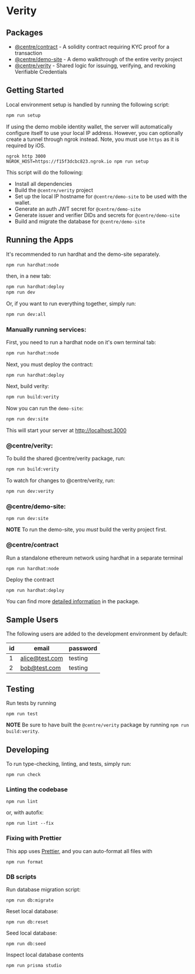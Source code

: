 # Verity

## Packages

- [@centre/contract](./packages/contract) - A solidity contract requiring KYC proof for a transaction
- [@centre/demo-site](./packages/demo-site) - A demo walkthrough of the entire verity project
- [@centre/verity](./packages/verity) - Shared logic for issuingg, verifying, and revoking Verifiable Credentials

## Getting Started

Local environment setup is handled by running the following script:

```sh
npm run setup
```

If using the demo mobile identity wallet, the server will automatically configure itself to use your local IP address. However, you can optionally create a tunnel through ngrok instead. Note, you must use `https` as it is required by iOS.

```
ngrok http 3000
NGROK_HOST=https://f15f3dcbc823.ngrok.io npm run setup
```

This script will do the following:

- Install all dependencies
- Build the `@centre/verity` project
- Set up the local IP hostname for `@centre/demo-site` to be used with the wallet.
- Generate an auth JWT secret for `@centre/demo-site`
- Generate issuer and verifier DIDs and secrets for `@centre/demo-site`
- Build and migrate the database for `@centre/demo-site`

## Running the Apps

It's recommended to run hardhat and the demo-site separately.

```sh
npm run hardhat:node
```

then, in a new tab:

```sh
npm run hardhat:deploy
npm run dev
```

Or, if you want to run everything together, simply run:

```sh
npm run dev:all
```

### Manually running services:

First, you need to run a hardhat node on it's own terminal tab:

```sh
npm run hardhat:node
```

Next, you must deploy the contract:

```
npm run hardhat:deploy
```

Next, build verity:

```sh
npm run build:verity
```

Now you can run the `demo-site`:

```sh
npm run dev:site
```

This will start your server at [http://localhost:3000](http://localhost:3000)

### @centre/verity:

To build the shared @centre/verity package, run:

```sh
npm run build:verity
```

To watch for changes to @centre/verity, run:

```sh
npm run dev:verity
```

### @centre/demo-site:

```
npm run dev:site
```

**NOTE** To run the demo-site, you _must_ build the verity project first.

### @centre/contract

Run a standalone ethereum network using hardhat in a separate terminal

```
npm run hardhat:node
```

Deploy the contract

```
npm run hardhat:deploy
```

You can find more [detailed information](./packages/contract) in the package.

## Sample Users

The following users are added to the development environment by default:

| id  | email          | password |
| --- | -------------- | -------- |
| 1   | alice@test.com | testing  |
| 2   | bob@test.com   | testing  |

## Testing

Run tests by running

```
npm run test
```

**NOTE** Be sure to have built the `@centre/verity` package by running `npm run build:verity`.

## Developing

To run type-checking, linting, and tests, simply run:

```
npm run check
```

### Linting the codebase

```
npm run lint
```

or, with autofix:

```
npm run lint --fix
```

### Fixing with Prettier

This app uses [Prettier](https://prettier.io), and you can auto-format all files with

```
npm run format
```

### DB scripts

Run database migration script:

```
npm run db:migrate
```

Reset local database:

```
npm run db:reset
```

Seed local database:

```
npm run db:seed
```

Inspect local database contents

```
npm run prisma studio
```
